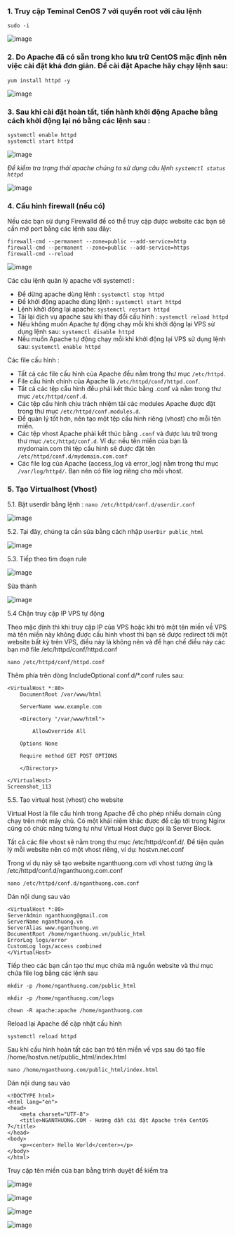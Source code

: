 ### 1. Truy cập Teminal CenOS 7 với quyền root với câu lệnh
```
sudo -i
```
![image](https://user-images.githubusercontent.com/111716161/188358270-ca6f7bc9-2a10-4148-916b-8bbfc22feac3.png)

### 2. Do Apache đã có sẵn trong kho lưu trữ CentOS mặc định nên việc cài đặt khá đơn giản. Để cài đặt Apache hãy chạy lệnh sau:

```
yum install httpd -y
```

![image](https://user-images.githubusercontent.com/111716161/188358417-d00f34e4-f0c2-4e86-b340-94c4373a7411.png)

### 3. Sau khi cài đặt hoàn tất, tiến hành khởi động Apache bằng cách khởi động lại nó bằng các lệnh sau :
```
systemctl enable httpd
systemctl start httpd
```

![image](https://user-images.githubusercontent.com/111716161/188358524-4ebccdd3-ea77-40d7-a566-6772c2d55139.png)

*Để kiểm tra trạng thái apache chúng ta sử dụng câu lệnh ``systemctl status httpd``*

![image](https://user-images.githubusercontent.com/111716161/188358612-daaa8c7f-f825-4da5-ac68-0aaa89a925b5.png)

### 4. Cấu hình firewall (nếu có)

Nếu các bạn sử dụng Firewalld để có thể truy cập được website các bạn sẽ cần mở port bằng các lệnh sau đây:
```
firewall-cmd --permanent --zone=public --add-service=http
firewall-cmd --permanent --zone=public --add-service=https
firewall-cmd --reload
```

![image](https://user-images.githubusercontent.com/111716161/188358800-d3531ad8-f707-4311-8354-d7032b2fff0e.png)

Các câu lệnh quản lý apache với systemctl :

- Để dừng apache dùng lệnh : ``systemctl stop httpd``
- Để khởi động apache dùng lệnh : ``systemctl start httpd``
- Lệnh khởi động lại apache: ``systemctl restart httpd``
- Tải lại dịch vụ apache sau khi thay đổi cấu hình : ``systemctl reload httpd``
- Nếu không muốn Apache tự động chạy mỗi khi khởi động lại VPS sử dụng lệnh sau: ``systemctl disable httpd``
- Nếu muốn Apache tự động chạy mỗi khi khởi động lại VPS sử dụng lệnh sau: ``systemctl enable httpd``

Các file cấu hình :

- Tất cả các file cấu hình của Apache đều nằm trong thư mục ``/etc/httpd``.
- File cấu hình chính của Apache là ``/etc/httpd/conf/httpd.conf``.
- Tất cả các tệp cấu hình đều phải kết thúc bằng .conf và nằm trong thư mục ``/etc/httpd/conf.d``.
- Các tệp cấu hình chịu trách nhiệm tải các modules Apache được đặt trong thư mục ``/etc/httpd/conf.modules.d``.
- Để quản lý tốt hơn, nên tạo một tệp cấu hình riêng (vhost) cho mỗi tên miền.
- Các tệp vhost Apache phải kết thúc bằng ``.conf`` và được lưu trữ trong thư mục ``/etc/httpd/conf.d``. Ví dụ: nếu tên miền của bạn là mydomain.com thì tệp cấu hình sẽ được đặt tên ``/etc/httpd/conf.d/mydomain.com.conf``
- Các file log của Apache (access_log và error_log) nằm trong thư mục ``/var/log/httpd/``. Bạn nên có file log riêng cho mỗi vhost.

### 5. Tạo Virtualhost (Vhost)
5.1. Bật userdir bằng lệnh : ``nano /etc/httpd/conf.d/userdir.conf``

![image](https://user-images.githubusercontent.com/111716161/188361388-6f02c2ac-fd81-423d-9432-5ace2705bcf4.png)

5.2. Tại đây, chúng ta cần sửa bằng cách nhập ``UserDir public_html``

![image](https://user-images.githubusercontent.com/111716161/188361703-3a9b1212-897c-496f-a8f0-ef3135bf7227.png)

5.3. Tiếp theo tìm đoạn rule

![image](https://user-images.githubusercontent.com/111716161/188361964-5dd6d54b-31de-4d38-a0f9-cfe2b3f28e89.png)

Sửa thành

![image](https://user-images.githubusercontent.com/111716161/188363102-15dc4306-4dd0-456c-8cf6-051732129f75.png)

5.4 Chặn truy cập IP VPS tự động 

Theo mặc định thì khi truy cập IP của VPS hoặc khi trỏ một tên miền về VPS mà tên miền này không được cấu hình vhost thì bạn sẽ được redirect tới một website bất kỳ trên VPS, điều này là không nên và để hạn chế điều này các bạn mở file /etc/httpd/conf/httpd.conf

   `` nano /etc/httpd/conf/httpd.conf ``

Thêm phía trên dòng IncludeOptional conf.d/*.conf rules sau:
   
```
<VirtualHost *:80>
	DocumentRoot /var/www/html
  
	ServerName www.example.com
  
	<Directory "/var/www/html">
  
		AllowOverride All
    
    Options None
    
    Require method GET POST OPTIONS
    
	</Directory>
  
</VirtualHost>
Screenshot_113
```

5.5. Tạo virtual host (vhost) cho website

Virtual Host là file cấu hình trong Apache để cho phép nhiều domain cùng chạy trên một máy chủ. Có một khái niệm khác được đề cập tới trong Nginx cũng có chức năng tương tự như Virtual Host được gọi là Server Block.

Tất cả các file vhost sẽ nằm trong thư mục /etc/httpd/conf.d/. Để tiện quản lý mỗi website nên có một vhost riêng, ví dụ: hostvn.net.conf

Trong ví dụ này sẽ tạo website nganthuong.com với vhost tương ứng là /etc/httpd/conf.d/nganthuong.com.conf

`nano /etc/httpd/conf.d/nganthuong.com.conf`

Dán nội dung sau vào

```
<VirtualHost *:80>
ServerAdmin nganthuong@gmail.com
ServerName nganthuong.vn
ServerAlias www.nganthuong.vn
DocumentRoot /home/nganthuong.vn/public_html
ErrorLog logs/error
CustomLog logs/access combined
</VirtualHost>
```

Tiếp theo các bạn cần tạo thư mục chứa mã nguồn website và thư mục chứa file log bằng các lệnh sau

`mkdir -p /home/nganthuong.com/public_html`

`mkdir -p /home/nganthuong.com/logs`

`chown -R apache:apache /home/nganthuong.com`

Reload lại Apache để cập nhật cấu hình

`systemctl reload httpd`

Sau khi cấu hình hoàn tất các bạn trỏ tên miền về vps sau đó tạo file /home/hostvn.net/public_html/index.html

`nano /home/nganthuong.com/public_html/index.html`

Dán nội dung sau vào

```
<!DOCTYPE html>
<html lang="en">
<head>
	<meta charset="UTF-8">
	<title>NGANTHUONG.COM - Hướng dẫn cài đặt Apache trên CentOS 7</title>
</head>
<body>
	<p><center> Hello World</center></p>
</body>
</html>
```

Truy cập tên miền của bạn bằng trình duyệt để kiểm tra
    
![image](https://user-images.githubusercontent.com/111716161/188391364-45725d7f-c70c-46b7-9c73-2ef9e0c89911.png)

![image](https://user-images.githubusercontent.com/111716161/188393990-bb0b2250-d88e-4c9c-b060-031bf652efa8.png)

![image](https://user-images.githubusercontent.com/111716161/188394117-382673b9-8e09-417f-bad4-60a3031412fd.png)

![image](https://user-images.githubusercontent.com/111716161/188394236-fee33179-8918-4dcb-b996-c3cf5be3ce7d.png)


